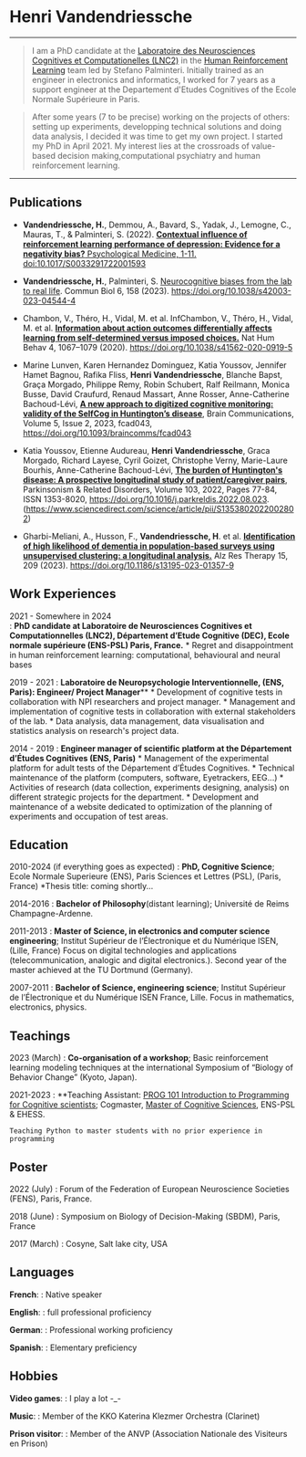 Henri Vandendriessche
============

----

>  I am a PhD candidate at the [Laboratoire des Neurosciences Cognitives et Computationelles (LNC2)](httpshttps://lnc2.dec.ens.fr/fr) in the [Human Reinforcement Learning](https://lnc2.dec.ens.fr/fr/human-reinforcement-learning) team led by Stefano Palminteri. Initially trained as an engineer in electronics and informatics, I worked for 7 years as a support engineer at the Departement d'Etudes Cognitives of the Ecole Normale Supérieure in Paris.

>  After some years (7 to be precise) working on the projects of others: setting up experiments, developping technical solutions and doing data analysis, I decided it was time to get my own project. I started my PhD in April 2021. My interest lies at the crossroads of value-based decision making,computational psychiatry and human reinforcement learning.

----

Publications
--------------------

-  **Vandendriessche, H.**, Demmou, A., Bavard, S., Yadak, J., Lemogne, C., Mauras, T., & Palminteri, S. (2022). [**Contextual influence of reinforcement learning performance of depression: Evidence for a negativity bias?** Psychological Medicine, 1-11. doi:10.1017/S0033291722001593](https://www.cambridge.org/core/journals/psychological-medicine/article/contextual-influence-of-reinforcement-learning-performance-of-depression-evidence-for-a-negativity-bias/4A99B6789148211973379AB7A8A81036#authors-details)

- **Vandendriessche, H.**, Palminteri, S. [Neurocognitive biases from the lab to real life](https://doi.org/10.1038/s42003-023-04544-4). Commun Biol 6, 158 (2023). https://doi.org/10.1038/s42003-023-04544-4

- Chambon, V., Théro, H., Vidal, M. et al. InfChambon, V., Théro, H., Vidal, M. et al. [**Information about action outcomes differentially affects learning from self-determined versus imposed choices.**](https://doi.org/10.1038/s41562-020-0919-5) Nat Hum Behav 4, 1067–1079 (2020). https://doi.org/10.1038/s41562-020-0919-5 

- Marine Lunven, Karen Hernandez Dominguez, Katia Youssov, Jennifer Hamet Bagnou, Rafika Fliss, **Henri Vandendriessche**, Blanche Bapst, Graça Morgado, Philippe Remy, Robin Schubert, Ralf Reilmann, Monica Busse, David Craufurd, Renaud Massart, Anne Rosser, Anne-Catherine Bachoud-Lévi, [**A new approach to digitized cognitive monitoring: validity of the SelfCog in Huntington’s disease**](https://doi.org/10.1093/braincomms/fcad043), Brain Communications, Volume 5, Issue 2, 2023, fcad043, https://doi.org/10.1093/braincomms/fcad043

- Katia Youssov, Etienne Audureau, **Henri Vandendriessche**, Graca Morgado, Richard Layese, Cyril Goizet, Christophe Verny, Marie-Laure Bourhis, Anne-Catherine Bachoud-Lévi, [**The burden of Huntington's disease: A prospective longitudinal study of patient/caregiver pairs**](https://www.sciencedirect.com/science/article/pii/S1353802022002802), Parkinsonism & Related Disorders, Volume 103, 2022, Pages 77-84, ISSN 1353-8020, https://doi.org/10.1016/j.parkreldis.2022.08.023. (https://www.sciencedirect.com/science/article/pii/S1353802022002802)

- Gharbi-Meliani, A., Husson, F., **Vandendriessche, H**. et al. [**Identification of high likelihood of dementia in population-based surveys using unsupervised clustering: a longitudinal analysis.**](https://doi.org/10.1186/s13195-023-01357-9) Alz Res Therapy 15, 209 (2023). https://doi.org/10.1186/s13195-023-01357-9


Work Experiences
--------------------
2021 - Somewhere in 2024	
:   **PhD candidate at Laboratoire de Neurosciences Cognitives et Computationnelles (LNC2), Département d’Etude Cognitive (DEC), Ecole normale supérieure (ENS-PSL) Paris, France.**
	* Regret and disappointment in human reinforcement learning: computational, behavioural and neural bases


2019 - 2021	
:   **Laboratoire de Neuropsychologie Interventionnelle, (ENS, Paris): Engineer/ Project Manager****
    * Development of cognitive tests in collaboration with NPI researchers and project manager.
    * Management and implementation of cognitive tests in collaboration with external stakeholders of the lab.
    * Data analysis, data management, data visualisation and statistics analysis on research's project data.


2014 - 2019	
:   **Engineer manager of scientific platform at the Département d’Études Cognitives (ENS, Paris)**
    * Management of the experimental platform for adult tests of the Département d’Études Cognitives. 
    * Technical maintenance of the platform (computers, software, Eyetrackers, EEG...)
    * Activities of research (data collection, experiments designing, analysis) on different strategic projects for the department. 
    * Development and maintenance of a website dedicated to optimization of the planning of experiments and occupation of test areas.


Education
--------------------

2010-2024 (if everything goes as expected)
:   **PhD, Cognitive Science**; Ecole Normale Superieure (ENS), Paris Sciences et Lettres (PSL), (Paris, France)
    *Thesis title: coming shortly...


2014-2016
:   **Bachelor of Philosophy**(distant learning); Université de Reims Champagne-Ardenne.


2011-2013
:   **Master of Science, in electronics and computer science engineering**; Institut Supérieur de l’Électronique et du Numérique ISEN, (Lille, France)
    Focus on digital technologies and applications (telecommunication, analogic and digital electronics.). Second year of the master achieved at the TU Dortmund (Germany).   


2007-2011
:   **Bachelor of Science, engineering science**; Institut Supérieur de l’Électronique et du Numérique ISEN France, Lille. 
    Focus in mathematics, electronics, physics.


Teachings
--------------------

2023 (March)
:   **Co-organisation of a workshop**; Basic reinforcement learning modeling techniques at the international Symposium of “Biology of Behavior Change” (Kyoto, Japan).


2021-2023
:   **Teaching Assistant: [PROG 101 Introduction to Programming for Cognitive scientists](https://docs.google.com/document/d/1m8o2R8hNs_0oHA9P_UCh26QHDonHgg9EmU1pFpaOykg/edit?usp=sharing); Cogmaster, [Master of Cognitive Sciences](https://cogmaster.ens.psl.eu/en), ENS-PSL & EHESS.  

    Teaching Python to master students with no prior experience in programming


Poster
--------------------

2022 (July)
:   Forum of the Federation of European Neuroscience Societies (FENS), Paris, France.


2018 (June)
:   Symposium on Biology of Decision-Making (SBDM), Paris, France   


2017 (March)
:   Cosyne, Salt lake city, USA   


Languages
--------------------

**French**:
:   Native speaker


**English**:
:   full professional proficiency


**German**:
:   Professional working proficiency


**Spanish**:
:   Elementary preficiency


Hobbies
--------------------

**Video games**: 
:   I play a lot -_-

**Music**: 
:   Member of the KKO Katerina Klezmer Orchestra (Clarinet)

**Prison visitor**: 
:   Member of the ANVP (Association Nationale des Visiteurs en Prison)